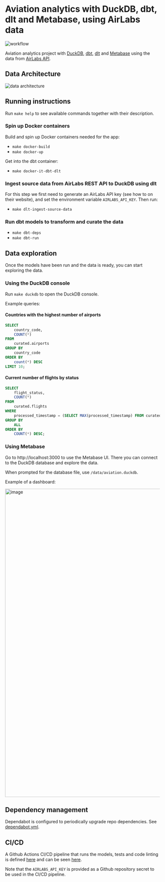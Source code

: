 # Aviation analytics with DuckDB, dbt, dlt and Metabase, using AirLabs data
![workflow](https://github.com/guidok91/duckdb-dbt/actions/workflows/ci-cd.yml/badge.svg)

Aviation analytics project with [DuckDB](https://duckdb.org/), [dbt](https://docs.getdbt.com/docs/introduction), [dlt](https://dlthub.com/) and [Metabase](https://www.metabase.com/) using the data from [AirLabs API](https://airlabs.co).

## Data Architecture
![data architecture](https://github.com/user-attachments/assets/13ef8d33-10af-463d-a947-a75a17e2373e)

## Running instructions
Run `make help` to see available commands together with their description.

### Spin up Docker containers
Build and spin up Docker containers needed for the app:
- `make docker-build`
- `make docker-up`

Get into the dbt container:
- `make docker-it-dbt-dlt`

### Ingest source data from AirLabs REST API to DuckDB using dlt
For this step we first need to generate an AirLabs API key (see how to on their website), and set the environment variable `AIRLABS_API_KEY`. Then run:
- `make dlt-ingest-source-data`

### Run dbt models to transform and curate the data
- `make dbt-deps`
- `make dbt-run`

## Data exploration
Once the models have been run and the data is ready, you can start exploring the data.

### Using the DuckDB console
Run `make duckdb` to open the DuckDB console.

Example queries:

#### Countries with the highest number of airports
```sql
SELECT
    country_code,
    COUNT(*)
FROM
    curated.airports
GROUP BY
    country_code
ORDER BY
    count(*) DESC
LIMIT 10;
```

#### Current number of flights by status
```sql
SELECT
    flight_status,
    COUNT(*)
FROM
    curated.flights
WHERE
    processed_timestamp = (SELECT MAX(processed_timestamp) FROM curated.flights)
GROUP BY
    ALL
ORDER BY
    COUNT(*) DESC;
```

### Using Metabase
Go to http://localhost:3000 to use the Metabase UI. There you can connect to the DuckDB database and explore the data.

When prompted for the database file, use `/data/aviation.duckdb`.

Example of a dashboard:

<img width="1000" alt="image" src="https://github.com/guidok91/duckdb-dbt-metabase/assets/38698125/b90e8caa-f497-4917-b6c3-9e86aaaa83f9">

## Dependency management
Dependabot is configured to periodically upgrade repo dependencies. See [dependabot.yml](.github/dependabot.yml).

## CI/CD
A Github Actions CI/CD pipeline that runs the models, tests and code linting is defined [here](.github/workflows) and can be seen [here](https://github.com/guidok91/duckdb-dbt/actions).

Note that the `AIRLABS_API_KEY` is provided as a Github repository secret to be used in the CI/CD pipeline.
